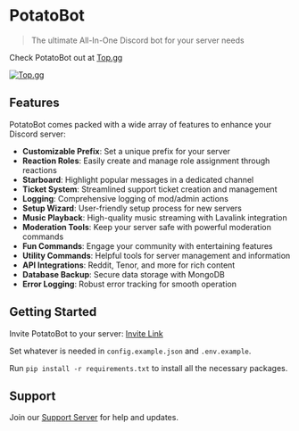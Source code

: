 # PotatoBot

> The ultimate All-In-One Discord bot for your server needs

Check PotatoBot out at [Top.gg](https://top.gg/bot/1226487228914602005)

[![Top.gg](https://top.gg/api/widget/status/1226487228914602005.svg)](https://top.gg/bot/1226487228914602005)

## Features

PotatoBot comes packed with a wide array of features to enhance your Discord server:

- **Customizable Prefix**: Set a unique prefix for your server
- **Reaction Roles**: Easily create and manage role assignment through reactions
- **Starboard**: Highlight popular messages in a dedicated channel
- **Ticket System**: Streamlined support ticket creation and management
- **Logging**: Comprehensive logging of mod/admin actions
- **Setup Wizard**: User-friendly setup process for new servers
- **Music Playback**: High-quality music streaming with Lavalink integration
- **Moderation Tools**: Keep your server safe with powerful moderation commands
- **Fun Commands**: Engage your community with entertaining features
- **Utility Commands**: Helpful tools for server management and information
- **API Integrations**: Reddit, Tenor, and more for rich content
- **Database Backup**: Secure data storage with MongoDB
- **Error Logging**: Robust error tracking for smooth operation

## Getting Started

Invite PotatoBot to your server: [Invite Link](https://discord.com/oauth2/authorize?client_id=1226487228914602005&scope=bot&permissions=8)

Set whatever is needed in `config.example.json` and `.env.example`.

Run `pip install -r requirements.txt` to install all the necessary packages.

## Support

Join our [Support Server](https://discord.gg/axZ68dKSBwr) for help and updates.
